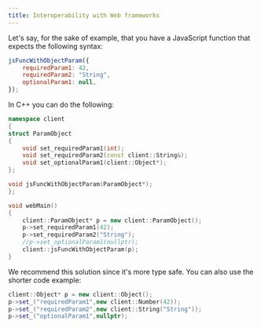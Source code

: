 ```yaml
---
title: Interoperability with Web frameworks
---
```


Let's say, for the sake of example, that you have a JavaScript function that expects the following syntax:

```js
jsFuncWithObjectParam({
	requiredParam1: 42,
	requiredParam2: "String",
	optionalParam1: null,
});
```

In C++ you can do the following:

```cpp
namespace client
{
struct ParamObject
{
    void set_requiredParam1(int);
    void set_requiredParam2(const client::String&);
    void set_optionalParam1(client::Object*);
};

void jsFuncWithObjectParam(ParamObject*);
};

void webMain()
{
    client::ParamObject* p = new client::ParamObject();
    p->set_requiredParam1(42);
    p->set_requiredParam2("String");
    //p->set_optionalParam1(nullptr);
    client::jsFuncWithObjectParam(p);
}
```

We recommend this solution since it's more type safe. You can also use the shorter code example:

```cpp
client::Object* p = new client::Object();
p->set_("requiredParam1",new client::Number(42));
p->set_("requiredParam2",new client::String("String"));
p->set_("optionalParam1",nullptr);
```
